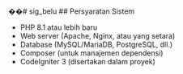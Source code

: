 ��#   s i g _ b e l u 
 
 ## Persyaratan Sistem

- PHP 8.1 atau lebih baru
- Web server (Apache, Nginx, atau yang setara)
- Database (MySQL/MariaDB, PostgreSQL, dll.)
- Composer (untuk manajemen dependensi)
- CodeIgniter 3 (disertakan dalam proyek)
